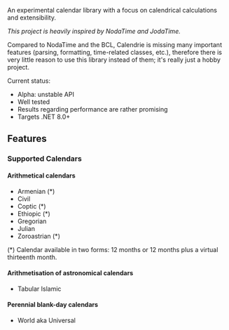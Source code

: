 ﻿
An experimental calendar library with a focus on calendrical calculations and
extensibility.

_This project is heavily inspired by NodaTime and JodaTime._

Compared to NodaTime and the BCL, Calendrie is missing many important features
(parsing, formatting, time-related classes, etc.), therefore there
is very little reason to use this library instead of them; it's really just a
hobby project.

Current status:
- Alpha: unstable API
- Well tested
- Results regarding performance are rather promising
- Targets .NET 8.0+

Features
--------

### Supported Calendars

#### Arithmetical calendars
- Armenian (*)
- Civil
- Coptic (*)
- Ethiopic (*)
- Gregorian
- Julian
- Zoroastrian (*)

(*) Calendar available in two forms: 12 months or 12 months plus a virtual
thirteenth month.

#### Arithmetisation of astronomical calendars
- Tabular Islamic

#### Perennial blank-day calendars
- World aka Universal
